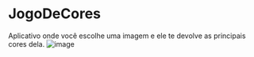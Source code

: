 # JogoDeCores
Aplicativo onde você escolhe uma imagem e ele te devolve as principais cores dela.
![image](https://github.com/S3ver0/JogoDeCores/assets/123339120/1c9f5880-8a2f-4b02-94fb-26781ca46250)

